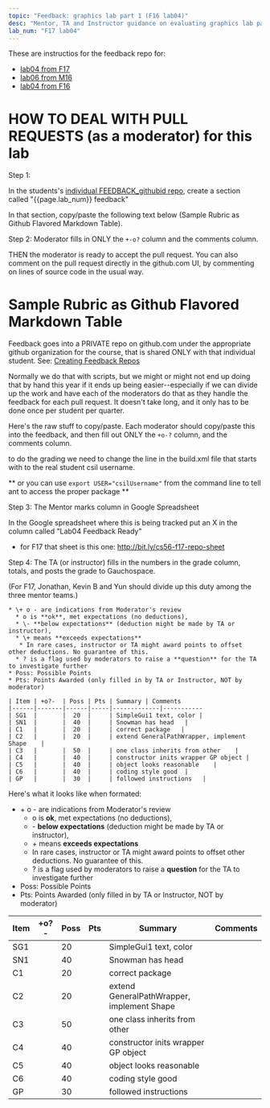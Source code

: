 ```yaml
---
topic: "Feedback: graphics lab part 1 (F16 lab04)"
desc: "Mentor, TA and Instructor guidance on evaluating graphics lab part 1"
lab_num: "F17 lab04"
---
```



These are instructios for the feedback repo for:

* [lab04 from F17](https://ucsb-cs56-f17.github.io/lab/lab04/)
* [lab06 from M16](https://ucsb-cs56-m16.github.io/lab/lab06/)
* [lab04 from F16](https://ucsb-cs56-f16.github.io/lab/lab04/)


# HOW TO DEAL WITH PULL REQUESTS (as a moderator) for this lab

Step 1:

In the students's [individual FEEDBACK_githubid repo](/topics/create_feedback_repo/), create a section called "{{page.lab_num}} feedback"

In that section, copy/paste the following text below (Sample Rubric as Github Flavored Markdown Table).

Step 2: Moderator fills in ONLY the `+-o?` column and the comments column.

THEN the moderator is ready to accept the pull request.  You can also comment on the pull request directly in the github.com UI, by commenting on lines of source code in the usual way.

# Sample Rubric as Github Flavored Markdown Table

Feedback goes into a PRIVATE repo on github.com under the appropriate github organization for the course, that is shared ONLY with that individual student.    See: [Creating Feedback Repos](/topics/create_feedback_repo/)

Normally we do that with scripts, but we might or might not end up doing that by hand this year if it ends up being easier--especially if we can divide up the work and have each of the moderators do that as they handle the feedback for each pull request.  It doesn't take long, and it only has to be done once per student per quarter.

Here's the raw stuff to copy/paste.   Each moderator should copy/paste this into the feedback, and then fill out ONLY the `+o-?` column, and the comments column.

to do the grading we need to change the line in the build.xml file that starts with   <property name="studentName" value="edtropiax"/>  to the real student csil username.

** or you can use `export USER="csilUsername"` from the command line to tell ant to access the proper package **

Step 3: The Mentor marks column in Google Spreadsheet

In the Google spreadsheet where this is being tracked put an X in the column called "Lab04 Feedback Ready" 

* for F17 that sheet is this one: <http://bit.ly/cs56-f17-repo-sheet>

Step 4:  The TA (or instructor) fills in the numbers in the grade column, totals, and posts the grade to Gauchospace.

(For F17, Jonathan, Kevin B and Yun should divide up this duty among the three mentor teams.)

```
* \+ o - are indications from Moderator's review
  * o is **ok**, met expectations (no deductions),
  * \- **below expectations** (deduction might be made by TA or instructor), 
  * \+ means **exceeds expectations** 
   * In rare cases, instructor or TA might award points to offset other deductions. No guarantee of this.
  * ? is a flag used by moderators to raise a **question** for the TA to investigate further
* Poss: Possible Points
* Pts: Points Awarded (only filled in by TA or Instructor, NOT by moderator)

| Item | +o?-  | Poss | Pts | Summary | Comments  
|------|-------|------|-----|-------------|-----------
| SG1  |       |  20  |     | SimpleGui1 text, color | 
| SN1  |       |  40  |     | Snowman has head   |
| C1   |       |  20  |     | correct package   |
| C2   |       |  20  |     | extend GeneralPathWrapper, implement Shape    |
| C3   |       |  50  |     | one class inherits from other    |
| C4   |       |  40  |     | constructor inits wrapper GP object |
| C5   |       |  40  |     | object looks reasonable    |
| C6   |       |  40  |     | coding style good  |
| GP   |       |  30  |     | followed instructions   |

```

Here's what it looks like when formated:

* \+ o - are indications from Moderator's review
  * o is **ok**, met expectations (no deductions),
  * \- **below expectations** (deduction might be made by TA or instructor), 
  * \+ means **exceeds expectations** 
   * In rare cases, instructor or TA might award points to offset other deductions. No guarantee of this.
  * ? is a flag used by moderators to raise a **question** for the TA to investigate further
* Poss: Possible Points
* Pts: Points Awarded (only filled in by TA or Instructor, NOT by moderator)

| Item | +o?-  | Poss | Pts | Summary | Comments  
|------|-------|------|-----|-------------|-----------
| SG1  |       |  20  |     | SimpleGui1 text, color | 
| SN1  |       |  40  |     | Snowman has head   |
| C1   |       |  20  |     | correct package   |
| C2   |       |  20  |     | extend GeneralPathWrapper, implement Shape    |
| C3   |       |  50  |     | one class inherits from other    |
| C4   |       |  40  |     | constructor inits wrapper GP object |
| C5   |       |  40  |     | object looks reasonable    |
| C6   |       |  40  |     | coding style good  |
| GP   |       |  30  |     | followed instructions   |


